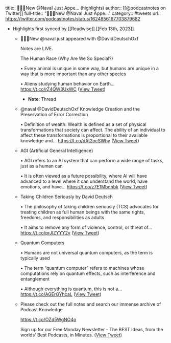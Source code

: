 title:: 🚨🚨🚨New @Naval  Just Appe... (highlights)
author:: [[@podcastnotes on Twitter]]
full-title:: "🚨🚨🚨New @Naval  Just Appe..."
category:: #tweets
url:: https://twitter.com/podcastnotes/status/1624856167703879682

- Highlights first synced by [[Readwise]] [[Feb 13th, 2023]]
	- 🚨🚨🚨New @naval  just appeared with 
	  @DavidDeutschOxf
	  
	   Notes are LIVE.
	  
	  The Human Race (Why Are We So Special?)
	  
	  • Every animal is unique in some way, but humans are unique in a way that is more important than any other species
	  
	  • Aliens studying human behavior on Earth… https://t.co/rZ4QW3UxWC ([View Tweet](https://twitter.com/podcastnotes/status/1624856167703879682))
		- **Note**: Thread
	- @naval @DavidDeutschOxf Knowledge Creation and the Preservation of Error Correction
	  
	  • Definition of wealth: Wealth is defined as a set of physical transformations that society can affect.  The ability of an individual to affect these transformations is proportional to their available knowledge and… https://t.co/dAt2ocSWhy ([View Tweet](https://twitter.com/podcastnotes/status/1624857169756622848))
	- AGI (Artificial General Intelligence)
	  
	  • AGI refers to an AI system that can perform a wide range of tasks, just as a human can
	  
	  • It is often viewed as a future possibility, where AI will have advanced to a level where it can understand the world, have emotions, and have… https://t.co/z7E1Mbnhbk ([View Tweet](https://twitter.com/podcastnotes/status/1624857547881558018))
	- Taking Children Seriously by David Deutsch
	  
	  • The philosophy of taking children seriously (TCS) advocates for treating children as full human beings with the same rights, freedoms, and responsibilities as adults
	  
	  • It aims to remove any form of violence, control, or threat of… https://t.co/prJIZYYY2v ([View Tweet](https://twitter.com/podcastnotes/status/1624857897258606593))
	- Quantum Computers
	  
	  • Humans are not universal quantum computers, as the term is typically used
	  
	  • The term “quantum computer” refers to machines whose computations rely on quantum effects, such as interference and entanglement
	  
	  • Although everything is quantum, this is not a… https://t.co/AGErGYhcaL ([View Tweet](https://twitter.com/podcastnotes/status/1624858381935599616))
	- Please check out the full notes and search our immense archive of Podcast Knowledge
	  
	  https://t.co/OZd5WgNO4o
	  
	  Sign up for our Free Monday Newsletter - The BEST Ideas, from the worlds' Best Podcasts, in Minutes. ([View Tweet](https://twitter.com/podcastnotes/status/1624858892902473735))